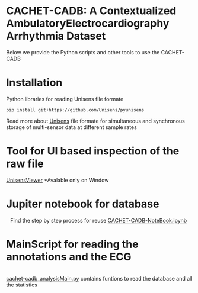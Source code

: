 # CACHET-CADB:  A Contextualized AmbulatoryElectrocardiography Arrhythmia Dataset
Below we provide the Python scripts and other tools to use the CACHET-CADB



# Installation
Python libraries for reading Unisens file formate

```pip install git+https://github.com/Unisens/pyunisens```


 Read more about [Unisens](http://unisens.org/features.html) file formate for simultaneous and synchronous storage of multi-sensor data at different sample rates
 
 # Tool for UI based inspection of the raw file
     
 [UnisensViewer](http://software.unisens.org/download/UnisensViewer/UnisensViewer_Setup.exe) *Avalable only on Window 
#  Jupiter notebook for database
   ``` ``` Find the step by step process for reuse 
    [CACHET-CADB-NoteBook.ipynb](https://github.com/cph-cachet/cachet-ecg-db/blob/master/CACHET-CADB-NoteBook.ipynb)

# MainScript for reading the annotations and the ECG 
 ``` ```   
 [cachet-cadb_analysisMain.py](https://github.com/cph-cachet/cachet-ecg-db/blob/master/cachet-cadb_analysisMain.py) contains funtions to read the database and all the statistics

